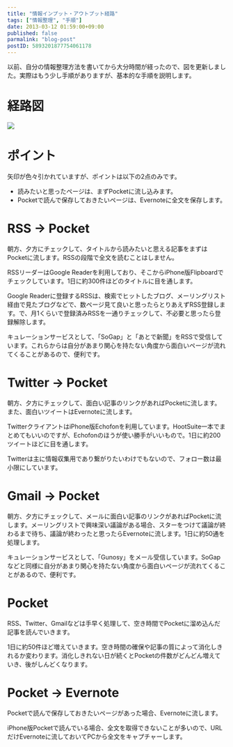```yaml
---
title: "情報インプット・アウトプット経路"
tags: ["情報整理", "手順"]
date: 2013-03-12 01:59:00+09:00
published: false
parmalink: "blog-post"
postID: 5893201877754061178
---
```


以前、自分の情報整理方法を書いてから大分時間が経ったので、図を更新しました。実際はもう少し手順がありますが、基本的な手順を説明します。

# 経路図

![](https://docs.google.com/drawings/d/1UtT8fklzBr2vvlF8NNXrsNt3WxXvbGq769zqjIx-g1Q/pub?w=1301&amp;h=623)

<!-- more -->

# ポイント

矢印が色々引かれていますが、ポイントは以下の2点のみです。

* 読みたいと思ったページは、まずPocketに流し込みます。
* Pocketで読んで保存しておきたいページは、Evernoteに全文を保存します。

# RSS → Pocket

朝方、夕方にチェックして、タイトルから読みたいと思える記事をまずはPocketに流します。RSSの段階で全文を読むことはしません。

RSSリーダーはGoogle Readerを利用しており、そこからiPhone版Flipboardでチェックしています。1日に約300件ほどのタイトルに目を通します。

Google Readerに登録するRSSは、検索でヒットしたブログ、メーリングリスト経由で見たブログなどで、数ページ見て良いと思ったらとりあえずRSS登録します。で、月1くらいで登録済みRSSを一通りチェックして、不必要と思ったら登録解除します。

キュレーションサービスとして、「SoGap」と「あとで新聞」をRSSで受信しています。これらからは自分があまり関心を持たない角度から面白いページが流れてくることがあるので、便利です。

# Twitter → Pocket

朝方、夕方にチェックして、面白い記事のリンクがあればPocketに流します。また、面白いツイートはEvernoteに流します。

TwitterクライアントはiPhone版Echofonを利用しています。HootSuite一本でまとめてもいいのですが、Echofonのほうが使い勝手がいいもので。1日に約200ツイートほどに目を通します。

Twitterは主に情報収集用であり繋がりたいわけでもないので、フォロー数は最小限にしています。

# Gmail → Pocket

朝方、夕方にチェックして、メールに面白い記事のリンクがあればPocketに流します。メーリングリストで興味深い議論がある場合、スターをつけて議論が終わるまで待ち、議論が終わったと思ったらEvernoteに流します。1日に約50通を処理します。

キュレーションサービスとして、「Gunosy」をメール受信しています。SoGapなどと同様に自分があまり関心を持たない角度から面白いページが流れてくることがあるので、便利です。

# Pocket

RSS、Twitter、Gmailなどは手早く処理して、空き時間でPocketに溜め込んだ記事を読んでいきます。

1日に約50件ほど増えていきます。空き時間の確保や記事の質によって消化しきれるか変わります。消化しきれない日が続くとPocketの件数がどんどん増えていき、後がしんどくなります。

# Pocket → Evernote

Pocketで読んで保存しておきたいページがあった場合、Evernoteに流します。

iPhone版Pocketで読んでいる場合、全文を取得できないことが多いので、URLだけEvernoteに流しておいてPCから全文をキャプチャーします。
